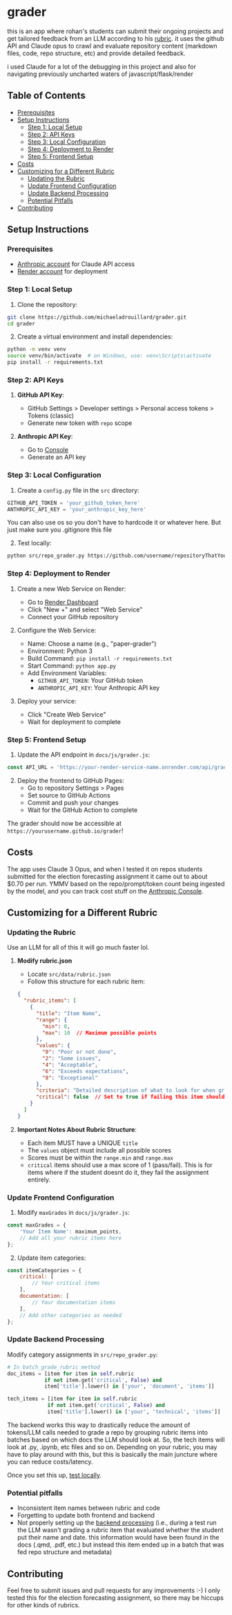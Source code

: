 # grader



this is an app where rohan's students can submit their ongoing projects and get tailored feedback from an LLM according to his [rubric](https://tellingstorieswithdata.com/25-papers.html#rubric-5).
it uses the github API and Claude opus to crawl and evaluate repository content (markdown files, code, repo structure, etc) and provide detailed feedback.


i used Claude for a lot of the debugging in this project and also for navigating previously uncharted waters of javascript/flask/render


## Table of Contents
- [Prerequisites](#prerequisites)
- [Setup Instructions](#setup-instructions)
  - [Step 1: Local Setup](#step-1-local-setup)
  - [Step 2: API Keys](#step-2-api-keys)
  - [Step 3: Local Configuration](#step-3-local-configuration)
  - [Step 4: Deployment to Render](#step-4-deployment-to-render)
  - [Step 5: Frontend Setup](#step-5-frontend-setup)
- [Costs](#costs)
- [Customizing for a Different Rubric](#customizing-for-a-different-rubric)
  - [Updating the Rubric](#updating-the-rubric)
  - [Update Frontend Configuration](#update-frontend-configuration)
  - [Update Backend Processing](#update-backend-processing)
  - [Potential Pitfalls](#potential-pitfalls)
- [Contributing](#contributing)





## Setup Instructions

### Prerequisites
- [Anthropic account](https://www.anthropic.com/) for Claude API access
- [Render account](https://render.com/) for deployment

### Step 1: Local Setup

1. Clone the repository:
```bash
git clone https://github.com/michaeladrouillard/grader.git
cd grader
```

2. Create a virtual environment and install dependencies:
```bash
python -m venv venv
source venv/bin/activate  # on Windows, use: venv\Scripts\activate
pip install -r requirements.txt
```

### Step 2: API Keys

1. **GitHub API Key**:
   - GitHub Settings > Developer settings > Personal access tokens > Tokens (classic)
   - Generate new token with `repo` scope

2. **Anthropic API Key**:
   - Go to [Console](https://console.anthropic.com/)
   - Generate an API key

### Step 3: Local Configuration

1. Create a `config.py` file in the `src` directory:
```python
GITHUB_API_TOKEN = 'your_github_token_here'
ANTHROPIC_API_KEY = 'your_anthropic_key_here'
```
You can also use os so you don't have to hardcode it or whatever here. But just make sure you .gitignore this file

2. Test locally:
```bash
python src/repo_grader.py https://github.com/username/repositoryThatYouWantToEvaluateUsingThisApp
```

### Step 4: Deployment to Render

1. Create a new Web Service on Render:
   - Go to [Render Dashboard](https://dashboard.render.com/)
   - Click "New +" and select "Web Service"
   - Connect your GitHub repository

2. Configure the Web Service:
   - Name: Choose a name (e.g., "paper-grader")
   - Environment: Python 3
   - Build Command: `pip install -r requirements.txt`
   - Start Command: `python app.py`
   - Add Environment Variables:
     - `GITHUB_API_TOKEN`: Your GitHub token
     - `ANTHROPIC_API_KEY`: Your Anthropic API key

3. Deploy your service:
   - Click "Create Web Service"
   - Wait for deployment to complete

### Step 5: Frontend Setup

1. Update the API endpoint in `docs/js/grader.js`:
```javascript
const API_URL = 'https://your-render-service-name.onrender.com/api/grade';
```

2. Deploy the frontend to GitHub Pages:
   - Go to repository Settings > Pages
   - Set source to GitHub Actions
   - Commit and push your changes
   - Wait for the GitHub Action to complete

The grader should now be accessible at `https://yourusername.github.io/grader`!


## Costs

The app uses Claude 3 Opus, and when I tested it on repos students submitted for the election forecasting assignment it came out to about $0.70 per run.
YMMV based on the repo/prompt/token count being ingested by the model, and you can track cost stuff on the [Anthropic Console](https://console.anthropic.com/).


## Customizing for a Different Rubric

### Updating the Rubric

Use an LLM for all of this it will go much faster lol.

1. **Modify rubric.json**
   - Locate `src/data/rubric.json`
   - Follow this structure for each rubric item:
   ```json
   {
     "rubric_items": [
       {
         "title": "Item Name",
         "range": {
           "min": 0,
           "max": 10  // Maximum possible points
         },
         "values": {
           "0": "Poor or not done",
           "2": "Some issues",
           "4": "Acceptable",
           "6": "Exceeds expectations",
           "8": "Exceptional"
         },
         "criteria": "Detailed description of what to look for when grading this item",
         "critical": false  // Set to true if failing this item should result in zero overall
       }
     ]
   }
   ```
   
2. **Important Notes About Rubric Structure**:
   - Each item MUST have a UNIQUE `title`
   - The `values` object must include all possible scores
   - Scores must be within the `range.min` and `range.max`
   - `critical` items should use a max score of 1 (pass/fail). This is for items where if the student doesnt do it, they fail the assignment entirely.

### Update Frontend Configuration

1. Modify `maxGrades` in `docs/js/grader.js`:
```javascript
const maxGrades = {
    'Your Item Name': maximum_points,
    // Add all your rubric items here
};
```

2. Update item categories:
```javascript
const itemCategories = {
    critical: [
        // Your critical items
    ],
    documentation: [
        // Your documentation items
    ],
    // Add other categories as needed
};
```

### Update Backend Processing

Modify category assignments in `src/repo_grader.py`:
```python
# In batch_grade_rubric method
doc_items = [item for item in self.rubric 
            if not item.get('critical', False) and 
            item['title'].lower() in ['your', 'document', 'items']]

tech_items = [item for item in self.rubric 
             if not item.get('critical', False) and 
             item['title'].lower() in ['your', 'technical', 'items']]
```

The backend works this way to drastically reduce the amount of tokens/LLM calls needed to grade a repo by grouping rubric items into batches based on which docs the LLM should look at.
So, the tech items will look at .py, .ipynb, etc files and so on. 
Depending on your rubric, you may have to play around with this, but this is basically the main juncture where you can reduce costs/latency.

Once you set this up, [test locally](#step-3-local-configuration).


### Potential pitfalls

- Inconsistent item names between rubric and code
- Forgetting to update both frontend and backend
- Not properly setting up the [backend processing](#update-backend-processing) (i.e., during a test run the LLM wasn't grading a rubric item that evaluated whether the student put their name and date. this information would have been found in the docs (.qmd, .pdf, etc.) but instead this item ended up in a batch that was fed repo structure and metadata)


## Contributing

Feel free to submit issues and pull requests for any improvements :-) I only tested this for the election forecasting assignment, so there may be hiccups for other kinds of rubrics.
